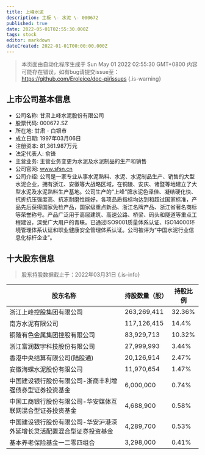 ```yaml
---
title: 上峰水泥
description: 主板 \- 水泥 \- 000672
published: true
date: 2022-05-01T02:55:30.000Z
tags: stock
editor: markdown
dateCreated: 2022-01-01T00:00:00.000Z
---
```


> 本页面由自动化程序生成于 Sun May 01 2022 02:55:30 GMT+0800
> 内容可能存在错误，如有bug请提交issue至：https://github.com/Eroleice/doc-pi/issues
{.is-warning}

## 上市公司基本信息
- 公司名称: 甘肃上峰水泥股份有限公司
- 股票代码: 000672.SZ
- 所在地: 甘肃 - 白银市
- 成立日期: 1997年03月06日
- 注册资本: 81,361.987万元
- 法定代表人: 俞锋
- 主营业务: 主营业务变更为水泥及水泥制品的生产和销售
- 公司官网: www.sfsn.cn
- 公司介绍: 公司是一家专业从事水泥熟料、水泥、水泥制品生产、销售的大型水泥企业，拥有浙江、安徽等大战略区域，在铜陵、安庆、诸暨等地建立了大型水泥及水泥熟料生产基地。公司生产的“上峰”牌水泥色泽佳、凝结硬化快、抗折抗压强度高、抗冻耐磨性能好，各项品质指标均达到和超过国家标准，产品先后获得国家免检产品，国家级重点新品、浙江名牌产品、浙江省著名商标等荣誉称号。产品广泛用于高层建筑、高速公路、桥梁、码头和隧道等重点工程建设，深受广大用户的青睐。已通过ISO9001质量体系认证、ISO14000环境管理体系认证和职业健康安全管理体系认证。公司被评为“中国水泥行业信息化标杆企业”。


## 十大股东信息
> 股东持股数据截止于：2022年03月31日
{.is-info}

| 股东名称 | 持股数量（股） | 持股比例 |
| --- | --- | --- |
| 浙江上峰控股集团有限公司 | 263,269,411 | 32.36% |
| 南方水泥有限公司 | 117,126,415 | 14.4% |
| 铜陵有色金属集团控股有限公司 | 83,929,713 | 10.32% |
| 浙江富润数字科技股份有限公司 | 27,999,993 | 3.44% |
| 香港中央结算有限公司(陆股通) | 20,126,914 | 2.47% |
| 安徽海螺水泥股份有限公司 | 11,970,654 | 1.47% |
| 中国建设银行股份有限公司-浙商丰利增强债券型证券投资基金 | 6,000,000 | 0.74% |
| 中国工商银行股份有限公司-华安媒体互联网混合型证券投资基金 | 4,688,900 | 0.58% |
| 中国建设银行股份有限公司-华安沪港深外延增长灵活配置混合型证券投资基金 | 4,289,700 | 0.53% |
| 基本养老保险基金一二零四组合 | 3,298,000 | 0.41% |




